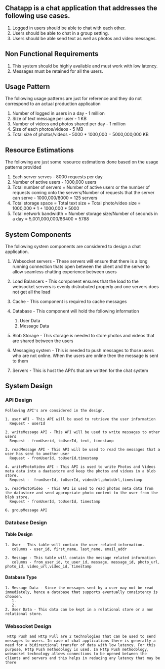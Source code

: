 ## Chatapp is a chat application that addresses the following use cases.

1. Logged in users should be able to chat with each other.
2. Users should be able to chat in a group setting.
3. Users should be able send text as well as photos and video messages.

## Non Functional Requirements

1. This system should be highly available and must work with low latency.
2. Messages must be retained for all the users.

## Usage Pattern

The following usage patterns are just for reference and they do not correspond to an actual production application

1. Number of logged in users in a day - 1 million
2. Size of text message per user - 1 KB
3. Number of videos and photos shared per day - 1 million
4. Size of each photos/videos - 5 MB 
5. Total size of photos/videos - 5000 * 1000,000 = 5000,000,000 KB

## Resource Estimations

The following are just some resource estimations done based on the usage patterns provided

1. Each server serves - 8000 requests per day
2. Number of active users - 1000,000 users
3. Total number of servers = Number of active users or the number of requests coming onto the servers/Number of requests that the server can serve - 1000,000/8000 = 125 servers
4. Total storage space = Total text size + Total photo/video size = 1000,000 * 1 + 1000,000 * 5000
5. Total network bandwidth = Number storage size/Number of seconds in a day =  5,001,000,000/86400 = 5788 

## System Components

The following system components are considered to design a chat application.

1. Websocket servers - These servers will ensure that there is a long running connection thats open between the client and the server to allow seamless chatting experience between users
2. Load Balancers - This component ensures that the load to the websocket servers is evenly distrubuted properly and one servers does not get all the load
3. Cache - This component is required to cache messages 
4. Database - This component will hold the following information

   1. User Data
   2. Message Data
   
5. Blob Storage - This storage is needed to store photos and videos that are shared between the users
6. Messaging system - This is needed to push messages to those users who are not online. When the users are online then the message is sent to them
7. Servers - This is host the API's that are written for the chat system

## System Design
 
### API Design

    Following API's are considered in the design.
 
    1. user API - This API will be used to retrieve the user information
      Request - userId
      
    2. writeMessage API - This API will be used to write messages to other users
      Request - fromUserid, toUserId, text, timestamp
      
    3. readMessage API - This API will be used to read the messages that a user has sent to another user
      Request - fromUserId, toUserId,timestamp
      
    4. writePhotoVideo API - This API is used to write Photos and Videos meta data into a daatastore and keep the photos and videos in a blob store.
      Request -  fromUserId, toUserId, videoUrl,photoUrl,timestamp
      
    5. readPhotoVideo  - This API is used to read photos meta data from the datastore and send appropriate photo content to the user from the blob store.
      Request - fromUserId, toUserId, timestamp
     
    6. groupMessage API

### Database Design
     
   #### Table Design
     
    1. User - This table will contain the user related information.
       columns - user_id, first_name, last_name, email_addr
       
    2. Message - This table will contain the message related information
       columns - from_user_id, to_user_id, message, message_id, photo_url, photo_id, video_url,video_id, timestamp
       
   #### Database Type
   
    1. Message Data - Since the messages sent by a user may not be read immediately, hence a database that supports eventually consistency is choosen.
       1. 
       2. 
    2. User Data - This data can be kept in a relational store or a non relational store.
   
      
       
 ### Websocket Design
 
     Http Push and Http Pull are 2 technologies that can be used to send messages to users. In case of chat applications there is generally a need for a bidirectional transfer of data with low latency. For this purpose, Http Push methodology is used. In Http Push methodology, websocket technology allows connections to be opened between the clients and servers and this helps in reducing any latency that may be there 
    
